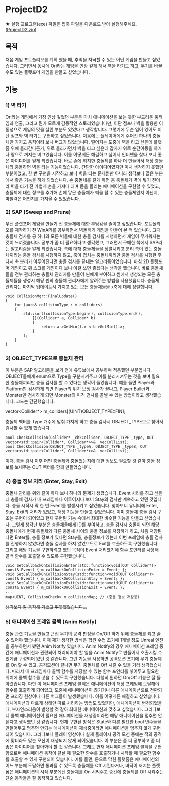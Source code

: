 # ProjectD2
★ 실행 프로그램(exe) 파일은 압축 파일을 다운로드 받아 실행해주세요. ([ProjectD2.zip](https://github.com/Jay9011/ProjectD2/raw/master/ProjectD2.zip "ProjectD2.zip"))

 ## 목적
 처음 게임 포트폴리오를 계획 했을 때, 추억을 자극할 수 있는 어떤 게임을 만들고 싶었습니다.
 그러면서 동시에 Ori라는 게임을 인상 깊게 해서 벽을 타기도 하고, 무기를 바꿀 수도 있는 플랫포머 게임을 만들고 싶었습니다.
 
 ## 기능
 ### 1) 벽 타기
Ori라는 게임에서 가장 인상 깊었던 부분은 마치 애니메이션을 보는 듯한 부드러운 움직임과 연출, 그리고 뭔가 모르게 감동적인 스토리였습니다만, 이단 점프나 벽을 활용한 이동성으로 게임의 맛을 살린 부분도 있었다고 생각합니다.
그렇기에 무슨 일이 있어도 이단 점프와 벽 타기는 구현하고 싶었습니다.
처음에는 플레이어에게 주어진 하나의 충돌체만 가지고 움직이려 보니 버그가 많았습니다.
떨어지는 도중에 벽을 타고 싶은데 플랫폼 위에 올라간다든가, 위로 올라가면서 벽을 타고 싶은데 갑자기 위로 순간이동을 하거나 땅으로 꺼지는 버그였습니다.
이를 어떻게든 해결하고 싶어서 인터넷을 찾다 보니 좋은 아이디어를 얻게 되었습니다.
바로 손에 위치한 충돌체를 하나 더 만들어서 해당 충돌체와 충돌하면 벽을 타는 기능이었습니다.
간단한 아이디어였지만 미처 생각하지 못했던 부분이었고, 한 번 구현을 시작하고 보니 벽을 타는 문제뿐만 아니라 생각보다 많은 부분에서 좋은 기능을 하게 되었습니다.
손 충돌체를 길게 하면 몸 충돌체가 벽에 닿기 전이라 벽을 타기 전 가볍게 손을 가져다 대며 몸을 돌리는 애니메이션을 구현할 수 있었고, 충돌체에 대한 정보를 추가해 손에 닿은 충돌체가 벽을 탈 수 있는 충돌체인지 아닌지, 마찰력은 어떤지를 가져올 수 있었습니다.

 ### 2) SAP (Sweep and Prune)
 우선 플랫포머 게임을 만들기 전 충돌체에 대한 부담감을 줄이고 싶었습니다. 
 포트폴리오를 제작하기 전 WinAPI를 공부하면서 벽돌깨기 게임을 만들어 본 적 있습니다. 그때 충돌체 검사를 공 하나와 모든 벽돌에 대한 충돌 검사를 시행하면서 게임이 무거워지는 것이 느껴졌습니다.
 공부가 좀 더 필요하다고 생각했고, 그러면서 구매한 책에서 SAP라는 알고리즘을 알게 되었습니다. 축에 대해 충돌체들을 정렬시키고 분리 축이 있는 충돌체끼리는 충돌 검사를 시행하지 않고, 축이 겹치는 충돌체끼리만 충돌 검사를 시행한 후 다시 축 분리가 이루어진다면 충돌 검사를 끝내는 알고리즘이었습니다.
 마침 2D 플랫포머 게임이고 횡 스크롤 게임이다 보니 이걸 쓰면 좋겠다는 생각을 했습니다.
 바로 충돌체들을 전부 관리하는 충돌체 관리자를 만들어 씬에게 부여하고 씬에서 생성되는 모든 충돌체들을 생성시 해당 씬의 충돌체 관리자에게 알려주는 방법을 사용했습니다.
 충돌체 관리자는 마지막 업데이트시 가지고 있는 모든 충돌체들을 x축에 대해 정렬합니다. 

    void CollisionMgr::FinalUpdate()
    {
	    for (auto& collisionType : m_colliders)
	    {
		    std::sort(collisionType.begin(), collisionType.end(),
			    [](Collider* a, Collider* b)
			    {
				    return a->GetMin().x < b->GetMin().x;
			    }
		    );
	    }
    }

 ### 3) OBJECT_TYPE으로 충돌체 관리
이 부분은 SAP 알고리즘을 보기 전에 유튜브에서 공부하며 적용했던 부분입니다. OBJECT들에게 enum으로 Type을 구분시켜주고 이를 분리시켜두는 것을 보며 필요한 충돌체끼리만 충돌 검사를 할 수 있다는 생각이 들었습니다.
예를 들면 Player와 Platform만 검사하게 되면 Player의 위치 보정 검사가 끝나고, Player Bullet과 Monster만 검사하게 되면 Monster의 피격 검사를 끝낼 수 있는 방법이라고 생각했습니다.
코드는 간단했습니다.

vector<Collider*> m_colliders[(UINT)OBJECT_TYPE::FIN];

충돌체 벡터를 Type 개수에 맞춰 가지게 하고 충돌 검사시 OBJECT_TYPE으로 찾아서 검사할 수 있게 했습니다.

    bool CheckCollision(Collider* _chkCollider, OBJECT_TYPE _type, OUT vector<std::pair<Collider*, Collider*>>& _vecCollList);
    bool CheckCollision(OBJECT_TYPE _typeA, OBJECT_TYPE _typeB, OUT vector<std::pair<Collider*, Collider*>>& _vecCollList);

이때, 충돌 검사 이후 어떤 충돌체와 충돌했는지에 대한 정보도 필요할 것 같아 충돌 정보를 보내주는 OUT 벡터를 함께 만들었습니다.

 ### 4) 충돌 정보 처리 (Enter, Stay, Exit)
충돌체 관리를 위와 같이 하다 보니 하나의 문제가 생겼습니다.
Event 처리를 하고 싶은데 충돌체 검사가 매 프레임마다 이루어지다 보니 Stay의 검사만 계속하고 있던 것입니다. 충돌 시작시 딱 한 번 Event를 발생시키고 싶었습니다.
찾아보니 유니티에 Enter, Stay, Exit의 처리가 있었고, 해당 기능을 만들고 싶었습니다.
이미 충돌체 충돌 검사 구조는 구현이 되어있고 현재 구현된 기능 속에서 최대한 비슷한 기능을 만들고 싶었습니다.
그렇게 생각난 부분은 충돌체들에게 ID를 부여하고, 충돌 검사시 충돌이 되면 해당 충돌체에게 현재 충돌체와 다른 충돌체 사이의 충돌 정보를 저장하게 하고, 처음 저장된다면 Enter를, 충돌 정보가 있다면 Stay를, 충돌정보가 있는데 이번 프레임에 충돌 검사를 진행하지 않았다면 충돌 검사를 하지 않았으므로 Exit를 호출하도록 구현했습니다.
그리고 해당 기능을 구현하려고 했던 목적이 Event 처리였기에 함수 포인터를 사용해 콜백 함수를 호출할 수 있도록 구현했습니다.

    void SetCallbackOnCollisionEnter(std::function<void(OUT Collider*)> const& Event) { m_callbackOnCollisionEnter = Event; };
    void SetCallbackOnCollisionStay(std::function<void(OUT Collider*)> const& Event) { m_callbackOnCollisionStay = Event; };
    void SetCallbackOnCollisionExit(std::function<void(OUT Collider*)> const& Event) { m_callbackOnCollisionExit = Event; };
    ... 
    map<UINT, CollisionCheck> m_collisionMap; // (충돌 정보 저장용)
~~생각보다 잘 동작해 기쁘고 뿌듯했었습니다...~~

 ### 5) 애니메이션 프레임 콜백 (Anim Notify)
충돌 관련 기능을 만들고 근접 무기의 공격 판정을 On/Off 하기 위해 충돌체를 켜고 끌 수 있어야 했습니다.
이때 제가 생각한 방식은 학원 수업 초기에 1개월 정도 Unreal 엔진을 공부하면서 봤던 Anim Notify 였습니다.
Anim Notify의 경우 애니메이션 프레임 중간에 애니메이션과 관련되어 처리되어야 할 일을 Anim Notify로 만들어서 호출시킬 수 있게끔 구성되어 있던 것 같습니다.
그런 기능을 사용하면 공격모션 초기에 무기 충돌체를 On 할 수 있고, 공격모션이 끝나면 무기 충돌체를 Off 시킬 수 있을 거라 생각했습니다.
따라서 매 프레임마다 콜백 함수를 저장할 수 있는 함수 포인터를 넣어두고 필요한 위치에 콜백 함수를 넣을 수 있도록 구현했습니다.
다행히 원하던 On/Off 기능은 잘 돌아갔습니다.
다만 이 애니메이션 프레임 콜백은 애니메이션이 해당 프레임에 도달해야 함수를 호출하게 되어있고, 도중에 애니메이션이 끊기거나 다른 애니메이션으로 전환되면 프리징 현상이나 다른 버그들이 발생했습니다.
이를 어떻게든 해결하고 싶었습니다.
애니메이션과 다르게 상태만 따로 처리하는 방법도 있었지만, 애니메이션이 변경되었을 때, 부자연스러움이 발생할 것 같아 최대한 애니메이션과 맞추고 싶었습니다.
그러다보니 콜백 애니메이션이 필요한 애니메이션을 재생중이라면 해당 애니메이션을 멈추면 안된다고 생각했던 것 같습니다.
현재 구현된 방식은 State와 다른 필요한 bool 변수들을 만들어두고 멈추면 안되는 애니메이션이 재생중이라면 애니메이션을 멈추지 않게 구현되어 있습니다.
그러다보니 플레이 영상이나 실제 플레이시 공격 모션 중에는 적의 공격에 맞더라도 맞는 모션이 재생되지 않게 되어있습니다.
이 부분은 좀 더 공부하고 좀 더 좋은 아이디어를 찾아봐야 할 것 같습니다.
그래도 현재 애니메이션 프레임 콜백을 구현함으로써 애니메이션 동작이 끝날 때 필요한 함수를 호출하거나 시작할 때 필요한 함수를 호출할 수 있게 구현되어 있습니다.
예를 들면, 문으로 막힌 플랫폼은 애니메이션의 어느 부분에 도달하면 통과될 수 있도록 충돌체를 Off 시킨다거나, 바닥이 꺼지는 플랫폼은 애니메이션의 시작 부분에선 충돌체를 On 시켜주고 중간에 충돌체를 Off 시켜주는 단순 동작들은 잘 동작하고 있습니다.